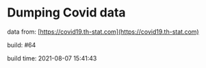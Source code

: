 Dumping Covid data
==================
                        
data from: [https://covid19.th-stat.com](https://covid19.th-stat.com)

build: #64

build time: 2021-08-07 15:41:43

